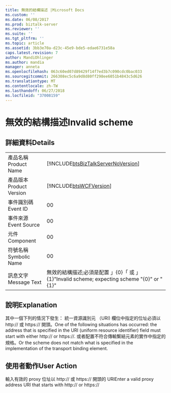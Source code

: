 ```yaml
---
title: 無效的結構描述 |Microsoft Docs
ms.custom: ''
ms.date: 06/08/2017
ms.prod: biztalk-server
ms.reviewer: ''
ms.suite: ''
ms.tgt_pltfrm: ''
ms.topic: article
ms.assetid: 3bb3e70a-d23c-45e9-bde5-edae6731e58a
caps.latest.revision: 7
author: MandiOhlinger
ms.author: mandia
manager: anneta
ms.openlocfilehash: 063c60ed07d89429f14f7ed3b7c090cdc0bac033
ms.sourcegitcommit: 266308ec5c6a9d8d80ff298ee6051b4843c5d626
ms.translationtype: MT
ms.contentlocale: zh-TW
ms.lasthandoff: 06/27/2018
ms.locfileid: "37008159"
---
```

# <a name="invalid-scheme"></a><span data-ttu-id="700d6-102">無效的結構描述</span><span class="sxs-lookup"><span data-stu-id="700d6-102">Invalid scheme</span></span>
## <a name="details"></a><span data-ttu-id="700d6-103">詳細資料</span><span class="sxs-lookup"><span data-stu-id="700d6-103">Details</span></span>  
  
|                 |                                                                                    |
|-----------------|------------------------------------------------------------------------------------|
|  <span data-ttu-id="700d6-104">產品名稱</span><span class="sxs-lookup"><span data-stu-id="700d6-104">Product Name</span></span>   | [!INCLUDE[btsBizTalkServerNoVersion](../includes/btsbiztalkservernoversion-md.md)] |
| <span data-ttu-id="700d6-105">產品版本</span><span class="sxs-lookup"><span data-stu-id="700d6-105">Product Version</span></span> |             [!INCLUDE[btsWCFVersion](../includes/btswcfversion-md.md)]             |
|    <span data-ttu-id="700d6-106">事件識別碼</span><span class="sxs-lookup"><span data-stu-id="700d6-106">Event ID</span></span>     |                                         <span data-ttu-id="700d6-107">0</span><span class="sxs-lookup"><span data-stu-id="700d6-107">0</span></span>                                          |
|  <span data-ttu-id="700d6-108">事件來源</span><span class="sxs-lookup"><span data-stu-id="700d6-108">Event Source</span></span>   |                                         <span data-ttu-id="700d6-109">0</span><span class="sxs-lookup"><span data-stu-id="700d6-109">0</span></span>                                          |
|    <span data-ttu-id="700d6-110">元件</span><span class="sxs-lookup"><span data-stu-id="700d6-110">Component</span></span>    |                                         <span data-ttu-id="700d6-111">0</span><span class="sxs-lookup"><span data-stu-id="700d6-111">0</span></span>                                          |
|  <span data-ttu-id="700d6-112">符號名稱</span><span class="sxs-lookup"><span data-stu-id="700d6-112">Symbolic Name</span></span>  |                                         <span data-ttu-id="700d6-113">0</span><span class="sxs-lookup"><span data-stu-id="700d6-113">0</span></span>                                          |
|  <span data-ttu-id="700d6-114">訊息文字</span><span class="sxs-lookup"><span data-stu-id="700d6-114">Message Text</span></span>   |                  <span data-ttu-id="700d6-115">無效的結構描述;必須是配置 」{0}「 或 」{1}"</span><span class="sxs-lookup"><span data-stu-id="700d6-115">Invalid scheme; expecting scheme "{0}" or "{1}"</span></span>                   |
  
## <a name="explanation"></a><span data-ttu-id="700d6-116">說明</span><span class="sxs-lookup"><span data-stu-id="700d6-116">Explanation</span></span>  
 <span data-ttu-id="700d6-117">其中一個下列的情況下發生： 統一資源識別元 （URI) 欄位中指定的位址必須以 http:// 或 https:// 開頭。</span><span class="sxs-lookup"><span data-stu-id="700d6-117">One of the following situations has occurred: the address that is specified in the URI (uniform resource identifier) field must start with either http:// or https://.</span></span> <span data-ttu-id="700d6-118">或者配置不符合傳輸繫結元素的實作中指定的規格。</span><span class="sxs-lookup"><span data-stu-id="700d6-118">Or the scheme does not match what is specified in the implementation of the transport binding element.</span></span>  
  
## <a name="user-action"></a><span data-ttu-id="700d6-119">使用者動作</span><span class="sxs-lookup"><span data-stu-id="700d6-119">User Action</span></span>  
 <span data-ttu-id="700d6-120">輸入有效的 proxy 位址以 http:// 或 https:// 開頭的 URI</span><span class="sxs-lookup"><span data-stu-id="700d6-120">Enter a valid proxy address URI that starts with http:// or https://</span></span>